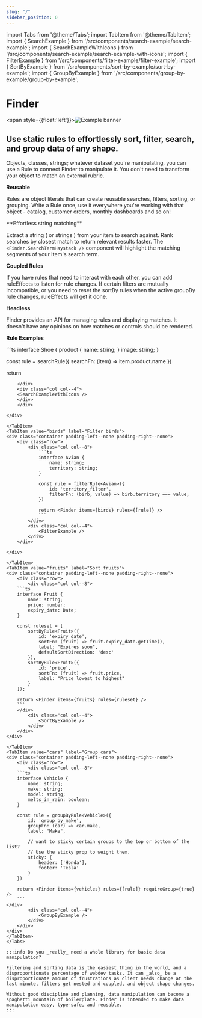 ```yaml
---
slug: "/"
sidebar_position: 0
---
```


import Tabs from '@theme/Tabs';
import TabItem from '@theme/TabItem';
import { SearchExample } from '/src/components/search-example/search-example';
import { SearchExampleWithIcons } from '/src/components/search-example/search-example-with-icons';
import { FilterExample } from '/src/components/filter-example/filter-example';
import { SortByExample } from '/src/components/sort-by-example/sort-by-example';
import { GroupByExample } from '/src/components/group-by-example/group-by-example';

# Finder

<span style={{float:'left'}}>![Example banner](/img/finder.jpg)</span>

## Use static rules to effortlessly sort, filter, search, and group data of any shape.

Objects, classes, strings; whatever dataset you're manipulating, you can use a Rule to connect Finder to manipulate it. You don't need to transform your object to match an external rubric.

**Reusable**

Rules are object literals that can create reusable searches, filters, sorting, or grouping. Write a Rule once, use it everywhere you're working with that object - catalog, customer orders, monthly dashboards and so on!

<div class="container padding-left--none padding-right--none">
  <div class="row row--no-gutters">
    <div class="col col--7">
      <div class="col-demo">
      **Effortless string matching**

Extract a string ( or strings ) from your item to search against. Rank searches by closest match to return relevant results faster. The `<Finder.SearchTermHaystack />` component will highlight the matching segments of your Item's search term.

</div>
    </div>
    <div class="col col--5">
      <div class="col-demo"><SearchExample /></div>
    </div>
  </div>
  </div>

**Coupled Rules**

If you have rules that need to interact with each other, you can add ruleEffects to listen for rule changes. If certain filters are mutually incompatible, or you need to reset the sortBy rules when the active groupBy rule changes, ruleEffects will get it done.

**Headless**

Finder provides an API for managing rules and displaying matches. It doesn't have any opinions on how matches or controls should be rendered.

**Rule Examples**

<Tabs>
  <TabItem value="shoes" label="Search shoes" default>
  <div class="container padding-left--none padding-right--none">
  <div class="row">
    <div class="col col--8">
```ts
interface Shoe {
    product {
        name: string;
    }
    image: string;
}

const rule = searchRule<Shoe>({
searchFn: (item) => item.product.name
})

return <Finder items={shoes} rules={[rule]} />

````
    </div>
    <div class="col col--4">
    <SearchExampleWithIcons />
    </div>
    </div>

</div>

</TabItem>
<TabItem value="birds" label="Filter birds">
<div class="container padding-left--none padding-right--none">
    <div class="row">
        <div class="col col--8">
            ```ts
            interface Avian {
                name: string;
                territory: string;
            }

            const rule = filterRule<Avian>({
                id: 'territory_filter',
                filterFn: (birb, value) => birb.territory === value;
            })

            return <Finder items={birds} rules={[rule]} />
            ```
        </div>
        <div class="col col--4">
            <FilterExample />
        </div>
    </div>

</div>

</TabItem>
<TabItem value="fruits" label="Sort fruits">
<div class="container padding-left--none padding-right--none">
    <div class="row">
        <div class="col col--8">
    ```ts
    interface Fruit {
        name: string;
        price: number;
        expiry_date: Date;
    }

    const ruleset = [
        sortByRule<Fruit>({
            id: 'expiry_date',
            sortFn: (fruit) => fruit.expiry_date.getTime(),
            label: "Expires soon",
            defaultSortDirection: 'desc'
        }),
        sortByRule<Fruit>({
            id: 'price',
            sortFn: (fruit) => fruit.price,
            label: "Price lowest to highest"
        }
    ]);

    return <Finder items={fruits} rules={ruleset} />
    ```
    </div>
        <div class="col col--4">
            <SortByExample />
        </div>
    </div>
</div>

</TabItem>
<TabItem value="cars" label="Group cars">
<div class="container padding-left--none padding-right--none">
    <div class="row">
        <div class="col col--8">
    ```ts
    interface Vehicle {
        name: string;
        make: string;
        model: string;
        melts_in_rain: boolean;
    }

    const rule = groupByRule<Vehicle>({
        id: 'group_by_make',
        groupFn: (car) => car.make,
        label: "Make",

        // want to sticky certain groups to the top or bottom of the list?
        // Use the sticky prop to weight them.
        sticky: {
            header: ['Honda'],
            footer: 'Tesla'
        }
    })

    return <Finder items={vehicles} rules={[rule]} requireGroup={true} />
    ```
</div>
        <div class="col col--4">
            <GroupByExample />
        </div>
    </div>
</div>
</TabItem>
</Tabs>

:::info Do you _really_ need a whole library for basic data manipulation?

Filtering and sorting data is the easiest thing in the world, and a disproportionate percentage of webdev tasks. It can _also_ be a disproportionate amount of frustrations as client needs change at the last minute, filters get nested and coupled, and object shape changes.

Without good discipline and planning, data manipulation can become a spaghetti mountain of boilerplate. Finder is intended to make data manipulation easy, type-safe, and reusable.
:::
````
